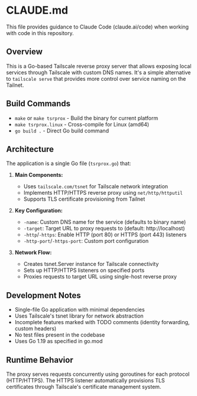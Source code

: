 # CLAUDE.md

This file provides guidance to Claude Code (claude.ai/code) when working with code in this repository.

## Overview

This is a Go-based Tailscale reverse proxy server that allows exposing local services through Tailscale with custom DNS names. It's a simple alternative to `tailscale serve` that provides more control over service naming on the Tailnet.

## Build Commands

- `make` or `make tsrprox` - Build the binary for current platform
- `make tsrprox.linux` - Cross-compile for Linux (amd64)
- `go build .` - Direct Go build command

## Architecture

The application is a single Go file (`tsrprox.go`) that:

1. **Main Components:**
   - Uses `tailscale.com/tsnet` for Tailscale network integration
   - Implements HTTP/HTTPS reverse proxy using `net/http/httputil`
   - Supports TLS certificate provisioning from Tailnet

2. **Key Configuration:**
   - `-name`: Custom DNS name for the service (defaults to binary name)
   - `-target`: Target URL to proxy requests to (default: http://localhost)
   - `-http`/`-https`: Enable HTTP (port 80) or HTTPS (port 443) listeners
   - `-http-port`/`-https-port`: Custom port configuration

3. **Network Flow:**
   - Creates tsnet.Server instance for Tailscale connectivity
   - Sets up HTTP/HTTPS listeners on specified ports
   - Proxies requests to target URL using single-host reverse proxy

## Development Notes

- Single-file Go application with minimal dependencies
- Uses Tailscale's tsnet library for network abstraction
- Incomplete features marked with TODO comments (identity forwarding, custom headers)
- No test files present in the codebase
- Uses Go 1.19 as specified in go.mod

## Runtime Behavior

The proxy serves requests concurrently using goroutines for each protocol (HTTP/HTTPS). The HTTPS listener automatically provisions TLS certificates through Tailscale's certificate management system.